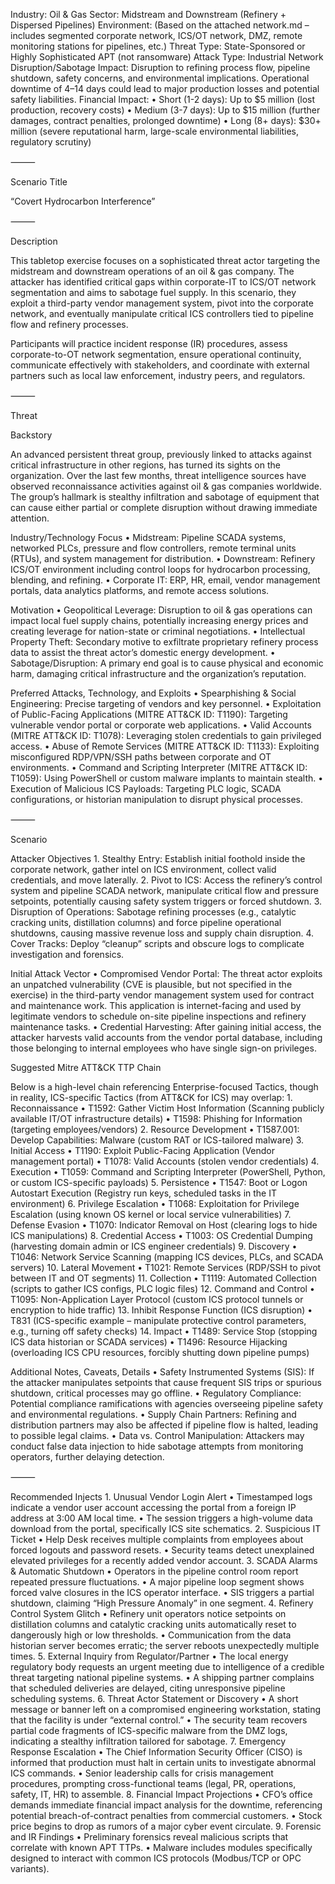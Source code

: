 Industry: Oil & Gas
Sector: Midstream and Downstream (Refinery + Dispersed Pipelines)
Environment: (Based on the attached network.md – includes segmented corporate network, ICS/OT network, DMZ, remote monitoring stations for pipelines, etc.)
Threat Type: State-Sponsored or Highly Sophisticated APT (not ransomware)
Attack Type: Industrial Network Disruption/Sabotage
Impact: Disruption to refining process flow, pipeline shutdown, safety concerns, and environmental implications. Operational downtime of 4–14 days could lead to major production losses and potential safety liabilities.
Financial Impact:
	•	Short (1-2 days): Up to $5 million (lost production, recovery costs)
	•	Medium (3-7 days): Up to $15 million (further damages, contract penalties, prolonged downtime)
	•	Long (8+ days): $30+ million (severe reputational harm, large-scale environmental liabilities, regulatory scrutiny)

⸻

Scenario Title

“Covert Hydrocarbon Interference”

⸻

Description

This tabletop exercise focuses on a sophisticated threat actor targeting the midstream and downstream operations of an oil & gas company. The attacker has identified critical gaps within corporate-IT to ICS/OT network segmentation and aims to sabotage fuel supply. In this scenario, they exploit a third-party vendor management system, pivot into the corporate network, and eventually manipulate critical ICS controllers tied to pipeline flow and refinery processes.

Participants will practice incident response (IR) procedures, assess corporate-to-OT network segmentation, ensure operational continuity, communicate effectively with stakeholders, and coordinate with external partners such as local law enforcement, industry peers, and regulators.

⸻

Threat

Backstory

An advanced persistent threat group, previously linked to attacks against critical infrastructure in other regions, has turned its sights on the organization. Over the last few months, threat intelligence sources have observed reconnaissance activities against oil & gas companies worldwide. The group’s hallmark is stealthy infiltration and sabotage of equipment that can cause either partial or complete disruption without drawing immediate attention.

Industry/Technology Focus
	•	Midstream: Pipeline SCADA systems, networked PLCs, pressure and flow controllers, remote terminal units (RTUs), and system management for distribution.
	•	Downstream: Refinery ICS/OT environment including control loops for hydrocarbon processing, blending, and refining.
	•	Corporate IT: ERP, HR, email, vendor management portals, data analytics platforms, and remote access solutions.

Motivation
	•	Geopolitical Leverage: Disruption to oil & gas operations can impact local fuel supply chains, potentially increasing energy prices and creating leverage for nation-state or criminal negotiations.
	•	Intellectual Property Theft: Secondary motive to exfiltrate proprietary refinery process data to assist the threat actor’s domestic energy development.
	•	Sabotage/Disruption: A primary end goal is to cause physical and economic harm, damaging critical infrastructure and the organization’s reputation.

Preferred Attacks, Technology, and Exploits
	•	Spearphishing & Social Engineering: Precise targeting of vendors and key personnel.
	•	Exploitation of Public-Facing Applications (MITRE ATT&CK ID: T1190): Targeting vulnerable vendor portal or corporate web applications.
	•	Valid Accounts (MITRE ATT&CK ID: T1078): Leveraging stolen credentials to gain privileged access.
	•	Abuse of Remote Services (MITRE ATT&CK ID: T1133): Exploiting misconfigured RDP/VPN/SSH paths between corporate and OT environments.
	•	Command and Scripting Interpreter (MITRE ATT&CK ID: T1059): Using PowerShell or custom malware implants to maintain stealth.
	•	Execution of Malicious ICS Payloads: Targeting PLC logic, SCADA configurations, or historian manipulation to disrupt physical processes.

⸻

Scenario

Attacker Objectives
	1.	Stealthy Entry: Establish initial foothold inside the corporate network, gather intel on ICS environment, collect valid credentials, and move laterally.
	2.	Pivot to ICS: Access the refinery’s control system and pipeline SCADA network, manipulate critical flow and pressure setpoints, potentially causing safety system triggers or forced shutdown.
	3.	Disruption of Operations: Sabotage refining processes (e.g., catalytic cracking units, distillation columns) and force pipeline operational shutdowns, causing massive revenue loss and supply chain disruption.
	4.	Cover Tracks: Deploy “cleanup” scripts and obscure logs to complicate investigation and forensics.

Initial Attack Vector
	•	Compromised Vendor Portal: The threat actor exploits an unpatched vulnerability (CVE is plausible, but not specified in the exercise) in the third-party vendor management system used for contract and maintenance work. This application is internet-facing and used by legitimate vendors to schedule on-site pipeline inspections and refinery maintenance tasks.
	•	Credential Harvesting: After gaining initial access, the attacker harvests valid accounts from the vendor portal database, including those belonging to internal employees who have single sign-on privileges.

Suggested Mitre ATT&CK TTP Chain

Below is a high-level chain referencing Enterprise-focused Tactics, though in reality, ICS-specific Tactics (from ATT&CK for ICS) may overlap:
	1.	Reconnaissance
	•	T1592: Gather Victim Host Information (Scanning publicly available IT/OT infrastructure details)
	•	T1598: Phishing for Information (targeting employees/vendors)
	2.	Resource Development
	•	T1587.001: Develop Capabilities: Malware (custom RAT or ICS-tailored malware)
	3.	Initial Access
	•	T1190: Exploit Public-Facing Application (Vendor management portal)
	•	T1078: Valid Accounts (stolen vendor credentials)
	4.	Execution
	•	T1059: Command and Scripting Interpreter (PowerShell, Python, or custom ICS-specific payloads)
	5.	Persistence
	•	T1547: Boot or Logon Autostart Execution (Registry run keys, scheduled tasks in the IT environment)
	6.	Privilege Escalation
	•	T1068: Exploitation for Privilege Escalation (using known OS kernel or local service vulnerabilities)
	7.	Defense Evasion
	•	T1070: Indicator Removal on Host (clearing logs to hide ICS manipulations)
	8.	Credential Access
	•	T1003: OS Credential Dumping (harvesting domain admin or ICS engineer credentials)
	9.	Discovery
	•	T1046: Network Service Scanning (mapping ICS devices, PLCs, and SCADA servers)
	10.	Lateral Movement
	•	T1021: Remote Services (RDP/SSH to pivot between IT and OT segments)
	11.	Collection
	•	T1119: Automated Collection (scripts to gather ICS configs, PLC logic files)
	12.	Command and Control
	•	T1095: Non-Application Layer Protocol (custom ICS protocol tunnels or encryption to hide traffic)
	13.	Inhibit Response Function (ICS disruption)
	•	T831 (ICS-specific example – manipulate protective control parameters, e.g., turning off safety checks)
	14.	Impact
	•	T1489: Service Stop (stopping ICS data historian or SCADA services)
	•	T1496: Resource Hijacking (overloading ICS CPU resources, forcibly shutting down pipeline pumps)

Additional Notes, Caveats, Details
	•	Safety Instrumented Systems (SIS): If the attacker manipulates setpoints that cause frequent SIS trips or spurious shutdown, critical processes may go offline.
	•	Regulatory Compliance: Potential compliance ramifications with agencies overseeing pipeline safety and environmental regulations.
	•	Supply Chain Partners: Refining and distribution partners may also be affected if pipeline flow is halted, leading to possible legal claims.
	•	Data vs. Control Manipulation: Attackers may conduct false data injection to hide sabotage attempts from monitoring operators, further delaying detection.

⸻

Recommended Injects
	1.	Unusual Vendor Login Alert
	•	Timestamped logs indicate a vendor user account accessing the portal from a foreign IP address at 3:00 AM local time.
	•	The session triggers a high-volume data download from the portal, specifically ICS site schematics.
	2.	Suspicious IT Ticket
	•	Help Desk receives multiple complaints from employees about forced logouts and password resets.
	•	Security teams detect unexplained elevated privileges for a recently added vendor account.
	3.	SCADA Alarms & Automatic Shutdown
	•	Operators in the pipeline control room report repeated pressure fluctuations.
	•	A major pipeline loop segment shows forced valve closures in the ICS operator interface.
	•	SIS triggers a partial shutdown, claiming “High Pressure Anomaly” in one segment.
	4.	Refinery Control System Glitch
	•	Refinery unit operators notice setpoints on distillation columns and catalytic cracking units automatically reset to dangerously high or low thresholds.
	•	Communication from the data historian server becomes erratic; the server reboots unexpectedly multiple times.
	5.	External Inquiry from Regulator/Partner
	•	The local energy regulatory body requests an urgent meeting due to intelligence of a credible threat targeting national pipeline systems.
	•	A shipping partner complains that scheduled deliveries are delayed, citing unresponsive pipeline scheduling systems.
	6.	Threat Actor Statement or Discovery
	•	A short message or banner left on a compromised engineering workstation, stating that the facility is under “external control.”
	•	The security team recovers partial code fragments of ICS-specific malware from the DMZ logs, indicating a stealthy infiltration tailored for sabotage.
	7.	Emergency Response Escalation
	•	The Chief Information Security Officer (CISO) is informed that production must halt in certain units to investigate abnormal ICS commands.
	•	Senior leadership calls for crisis management procedures, prompting cross-functional teams (legal, PR, operations, safety, IT, HR) to assemble.
	8.	Financial Impact Projections
	•	CFO’s office demands immediate financial impact analysis for the downtime, referencing potential breach-of-contract penalties from commercial customers.
	•	Stock price begins to drop as rumors of a major cyber event circulate.
	9.	Forensic and IR Findings
	•	Preliminary forensics reveal malicious scripts that correlate with known APT TTPs.
	•	Malware includes modules specifically designed to interact with common ICS protocols (Modbus/TCP or OPC variants).

